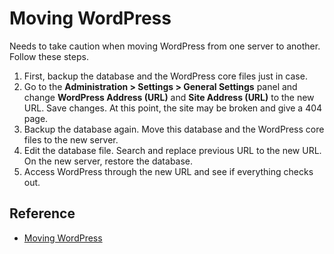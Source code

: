 # Moving WordPress
Needs to take caution when moving WordPress from one server to another. Follow these steps.

1. First, backup the database and the WordPress core files just in case.
2. Go to the **Administration > Settings > General Settings** panel and change **WordPress Address (URL)** and **Site Address (URL)** to the new URL. Save changes. At this point, the site may be broken and give a 404 page.
2. Backup the database again. Move this database and the WordPress core files to the new server.
3. Edit the database file. Search and replace previous URL to the new URL. On the new server, restore the database.
4. Access WordPress through the new URL and see if everything checks out.

## Reference
- [Moving WordPress](https://codex.wordpress.org/Moving_WordPress)